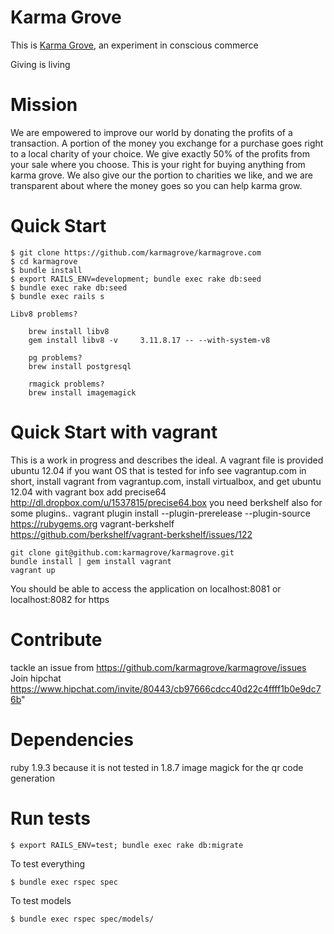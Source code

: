 Karma Grove
===========

This is [Karma Grove](http://www.karmagrove.com), an experiment in conscious commerce

Giving is living

Mission
===========

We are empowered to improve our world by donating the profits of a transaction. A portion of the money you exchange for a purchase goes right to a local charity of your choice.  We give exactly 50% of the profits from your sale where you choose. This is your right for buying anything from karma grove. We also give our the portion to charities we like, and we are transparent about where the money goes so you can help karma grow.

Quick Start
===========

```
$ git clone https://github.com/karmagrove/karmagrove.com 
$ cd karmagrove
$ bundle install
$ export RAILS_ENV=development; bundle exec rake db:seed
$ bundle exec rake db:seed
$ bundle exec rails s

Libv8 problems?  

    brew install libv8
    gem install libv8 -v     3.11.8.17 -- --with-system-v8
    
    pg problems? 
    brew install postgresql
    
    rmagick problems? 
    brew install imagemagick

```

Quick Start with vagrant
===========

This is a work in progress and describes the ideal.
A vagrant file is provided
ubuntu 12.04 if you want OS that is tested
for info see vagrantup.com
in short,  install vagrant from vagrantup.com, install virtualbox, and get ubuntu 12.04 with
vagrant box add precise64 http://dl.dropbox.com/u/1537815/precise64.box
you need berkshelf also for some plugins..
vagrant plugin install --plugin-prerelease --plugin-source https://rubygems.org vagrant-berkshelf
https://github.com/berkshelf/vagrant-berkshelf/issues/122

````
git clone git@github.com:karmagrove/karmagrove.git
bundle install | gem install vagrant
vagrant up
````
You should be able to access the application on
localhost:8081
or
localhost:8082 for https


Contribute
===========
tackle an issue from https://github.com/karmagrove/karmagrove/issues
Join hipchat https://www.hipchat.com/invite/80443/cb97666cdcc40d22c4ffff1b0e9dc76b"

Dependencies
===========

ruby 1.9.3 because it is not tested in 1.8.7
image magick for the qr code generation

Run tests
===========

```
$ export RAILS_ENV=test; bundle exec rake db:migrate
```

To test everything

```
$ bundle exec rspec spec
```
To test models

```
$ bundle exec rspec spec/models/
```

